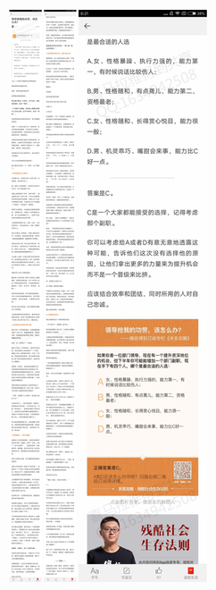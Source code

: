 ![](../../images/2017年04月/GX0401领导抢我的功劳，该怎么办？.jpg)
![](../../images/2017年04月/GX0401领导抢我的功劳，该怎么办？2.jpg)
![](../../images/2017年04月/GX0401领导抢我的功劳，该怎么办？3.jpg)
